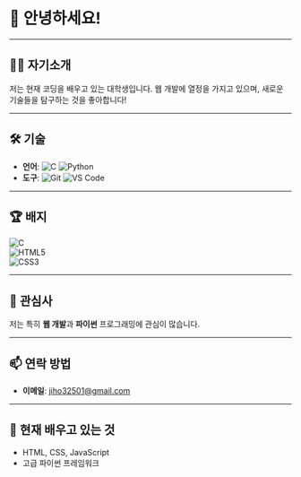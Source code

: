 # 👋 안녕하세요!
---

## 👨‍💻 자기소개

저는 현재 코딩을 배우고 있는 대학생입니다. 웹 개발에 열정을 가지고 있으며, 새로운 기술들을 탐구하는 것을 좋아합니다!

---

## 🛠️ 기술

- **언어**: ![C](https://img.shields.io/badge/-C-A8B9CC?style=flat-square&logo=c&logoColor=ffffff) ![Python](https://img.shields.io/badge/-Python-3776AB?style=flat-square&logo=python&logoColor=ffffff)
- **도구**: ![Git](https://img.shields.io/badge/-Git-F05032?style=flat-square&logo=git&logoColor=ffffff) ![VS Code](https://img.shields.io/badge/-VS%20Code-007ACC?style=flat-square&logo=visual-studio-code&logoColor=ffffff)

---
## 🏆 배지
![C](https://img.shields.io/badge/C-A8B9CC?style=flat-square&logo=c&logoColor=ffffff)  
![HTML5](https://img.shields.io/badge/HTML5-E34F26?style=flat-square&logo=html5&logoColor=ffffff)  
![CSS3](https://img.shields.io/badge/CSS3-1572B6?style=flat-square&logo=css3&logoColor=ffffff)

---
## 🎯 관심사

저는 특히 **웹 개발**과 **파이썬** 프로그래밍에 관심이 많습니다.

---

## 📫 연락 방법

- **이메일**: jiho32501@gmail.com

---

## 🌱 현재 배우고 있는 것

- HTML, CSS, JavaScript
- 고급 파이썬 프레임워크
